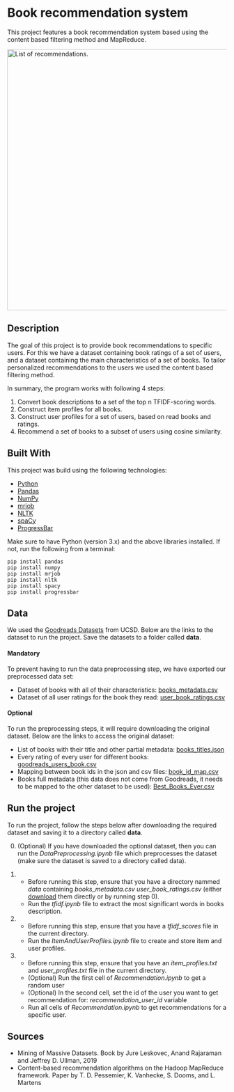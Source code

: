 # Book recommendation system

This project features a book recommendation system based using the content based filtering method and MapReduce.

<p align="left">
  <img src="https://user-images.githubusercontent.com/61467804/205084333-4b131699-3063-4858-bf31-5cc43e87bf85.png" alt="List of recommendations." width=600 />
</p>

## Description

The goal of this project is to provide book recommendations to specific users. For this we have a dataset containing book ratings of a set of users, and a dataset containing the main characteristics of a set of books. To tailor personalized recommendations to the users we used the content based filtering method.

In summary, the program works with following 4 steps:

1. Convert book descriptions to a set of the top n TFIDF-scoring words.
2. Construct item profiles for all books.
3. Construct user profiles for a set of users, based on read books and ratings.
4. Recommend a set of books to a subset of users using cosine similarity.

## Built With

This project was build using the following technologies:

- [Python](https://www.python.org/)
- [Pandas](https://pandas.pydata.org/)
- [NumPy](https://numpy.org/)
- [mrjob](https://mrjob.readthedocs.io/en/latest/)
- [NLTK](https://www.nltk.org/)
- [spaCy](https://spacy.io/)
- [ProgressBar](https://progressbar-2.readthedocs.io/en/latest/)

Make sure to have Python (version 3.x) and the above libraries installed. If not, run the following from a terminal:
```
pip install pandas
pip install numpy
pip install mrjob
pip install nltk
pip install spacy
pip install progressbar
```

## Data

We used the [Goodreads Datasets](https://sites.google.com/eng.ucsd.edu/ucsdbookgraph/home) from UCSD. Below are the links to the dataset to run the project. Save the datasets to a folder called **data**.

#### **Mandatory**

To prevent having to run the data preprocessing step, we have exported our preprocessed data set:

- Dataset of books with all of their characteristics: [books_metadata.csv](https://drive.google.com/file/d/18bopeQvWYmAUH5tga0X7dnM-HTneqVrU/view?usp=sharing)
- Dataset of all user ratings for the book they read: [user_book_ratings.csv](https://drive.google.com/file/d/1813UCk3913FR0TgGh3yJqXtOawaW54Gv/view?usp=sharing)

#### **Optional**

To run the preprocessing steps, it will require downloading the original dataset.
Below are the links to access the original dataset:

- List of books with their title and other partial metadata: [books_titles.json](https://drive.google.com/file/d/1Iqv9TROqNgYbUDijSaDegv4EPpxO97t3/view?usp=sharing)
- Every rating of every user for different books: [goodreads_users_book.csv](https://drive.google.com/open?id=1zmylV7XW2dfQVCLeg1LbllfQtHD2KUon)
- Mapping between book ids in the json and csv files: [book_id_map.csv](https://drive.google.com/uc?id=1CHTAaNwyzvbi1TR08MJrJ03BxA266Yxr)
- Books full metadata (this data does not come from Goodreads, it needs to be mapped to the other dataset to be used): [Best_Books_Ever.csv](https://zenodo.org/record/4265096?fbclid=IwAR3GKs_9DD4UMYx7i3D9HWZl91fjdC5UQkwtX8K-b1Cos5DBVEGI-pyPyLI)

## Run the project

To run the project, follow the steps below after downloading the required dataset and saving it to a directory called **data**.

0. (Optional) If you have downloaded the optional dataset, then you can run the _DataPreprocessing.ipynb_ file which preprocesses the dataset (make sure the dataset is saved to a directory called data).
1. - Before running this step, ensure that you have a directory nammed _data_ containing _books_metadata.csv_ _user_book_ratings.csv_ (either [download](#mandatory) them directly or by running step 0).

   * Run the _tfidf.ipynb_ file to extract the most significant words in books description.

2. - Before running this step, ensure that you have a _tfidf_scores_ file in the current directory.

   * Run the _ItemAndUserProfiles.ipynb_ file to create and store item and user profiles.

3. - Before running this step, ensure that you have an _item_profiles.txt_ and _user_profiles.txt_ file in the current directory.
   * (Optional) Run the first cell of _Recommendation.ipynb_ to get a random user
   * (Optional) In the second cell, set the id of the user you want to get recommendation for: _recommendation_user_id_ variable
   * Run all cells of _Recommendation.ipynb_ to get recommendations for a specific user.

## Sources

- Mining of Massive Datasets. Book by Jure Leskovec, Anand Rajaraman and Jeffrey D. Ullman, 2019
- Content-based recommendation algorithms on the Hadoop MapReduce framework. Paper by T. D. Pessemier, K. Vanhecke, S. Dooms, and L. Martens
